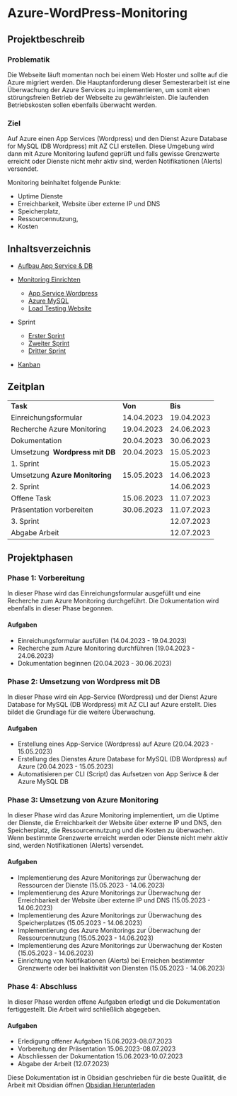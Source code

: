 # Azure-WordPress-Monitoring

## Projektbeschreib

### Problematik

Die Webseite läuft momentan noch bei einem Web Hoster und sollte auf die Azure migriert werden. Die Hauptanforderung dieser Semesterarbeit ist eine Überwachung der Azure Services zu implementieren, um somit einen störungsfreien Betrieb der Webseite zu gewährleisten. Die laufenden Betriebskosten sollen ebenfalls überwacht werden.

### Ziel
Auf Azure einen App Services (Wordpress) und den Dienst Azure Database for MySQL (DB Wordpress) mit AZ CLI erstellen. Diese Umgebung wird dann mit Azure Monitoring laufend geprüft und falls gewisse Grenzwerte erreicht oder Dienste nicht mehr aktiv sind, werden Notifikationen (Alerts) versendet.

Monitoring beinhaltet folgende Punkte:

* Uptime Dienste
* Erreichbarkeit, Website über externe IP und DNS
* Speicherplatz,
* Ressourcennutzung,
* Kosten


## Inhaltsverzeichnis

* [Aufbau App Service & DB](Aufbau%20Azure%20Wordpress/readme.md)

* [Monitoring Einrichten](Monitoring%20Azure/readme.md)
	* [App Service Wordpress](Monitoring%20Azure/App%20Service%20Wordpress.md)
	* [Azure MySQL](Monitoring%20Azure/Azure%20MySQL.md)
	* [Load Testing Website](Monitoring%20Azure/Load%20Testing%20Website.md)
* Sprint
	* [Erster Sprint](Sprint/Erster%20Sprint.md)
	* [Zweiter Sprint](Sprint/Zweiter%20Sprint.md)
	* [Dritter Sprint](Sprint/Dritter%20Sprint.md)
* [Kanban](Planung/Kanban.md)




## Zeitplan

|   |   |   |
|---|---|---|
|**Task**|**Von**|**Bis**|
|Einreichungsformular|14.04.2023|19.04.2023|
|Recherche Azure Monitoring|19.04.2023|24.06.2023|
|Dokumentation|20.04.2023|30.06.2023|
|Umsetzung  **Wordpress mit DB**|20.04.2023|15.05.2023|
|1. Sprint||15.05.2023|
|Umsetzung **Azure Monitoring**|15.05.2023|14.06.2023|
|2. Sprint||14.06.2023|
|Offene Task|15.06.2023|11.07.2023|
|Präsentation vorbereiten|30.06.2023|11.07.2023|
|3. Sprint||12.07.2023|
|Abgabe Arbeit||12.07.2023|

## Projektphasen

### Phase 1: Vorbereitung

In dieser Phase wird das Einreichungsformular ausgefüllt und eine Recherche zum Azure Monitoring durchgeführt. Die Dokumentation wird ebenfalls in dieser Phase begonnen.

#### Aufgaben

- Einreichungsformular ausfüllen (14.04.2023 - 19.04.2023)
- Recherche zum Azure Monitoring durchführen (19.04.2023 - 24.06.2023)
- Dokumentation beginnen (20.04.2023 - 30.06.2023)

### Phase 2: Umsetzung von Wordpress mit DB

In dieser Phase wird ein App-Service (Wordpress) und der Dienst Azure Database for MySQL (DB Wordpress) mit AZ CLI auf Azure erstellt. Dies bildet die Grundlage für die weitere Überwachung.

#### Aufgaben

- Erstellung eines App-Service (Wordpress) auf Azure (20.04.2023 - 15.05.2023)
- Erstellung des Dienstes Azure Database for MySQL (DB Wordpress) auf Azure (20.04.2023 - 15.05.2023)
- Automatisieren per CLI (Script) das Aufsetzen von App Serivce & der Azure MySQL DB

### Phase 3: Umsetzung von Azure Monitoring

In dieser Phase wird das Azure Monitoring implementiert, um die Uptime der Dienste, die Erreichbarkeit der Website über externe IP und DNS, den Speicherplatz, die Ressourcennutzung und die Kosten zu überwachen. Wenn bestimmte Grenzwerte erreicht werden oder Dienste nicht mehr aktiv sind, werden Notifikationen (Alerts) versendet.

#### Aufgaben

- Implementierung des Azure Monitorings zur Überwachung der Ressourcen der Dienste (15.05.2023 - 14.06.2023)
- Implementierung des Azure Monitorings zur Überwachung der Erreichbarkeit der Website über externe IP und DNS (15.05.2023 - 14.06.2023)
- Implementierung des Azure Monitorings zur Überwachung des Speicherplatzes (15.05.2023 - 14.06.2023)
- Implementierung des Azure Monitorings zur Überwachung der Ressourcennutzung (15.05.2023 - 14.06.2023)
- Implementierung des Azure Monitorings zur Überwachung der Kosten (15.05.2023 - 14.06.2023)
- Einrichtung von Notifikationen (Alerts) bei Erreichen bestimmter Grenzwerte oder bei Inaktivität von Diensten (15.05.2023 - 14.06.2023)

### Phase 4: Abschluss

In dieser Phase werden offene Aufgaben erledigt und die Dokumentation fertiggestellt. Die Arbeit wird schließlich abgegeben.

#### Aufgaben

- Erledigung offener Aufgaben 15.06.2023-08.07.2023
- Vorbereitung der Präsentation 15.06.2023-08.07.2023
- Abschliessen der Dokumentation 15.06.2023-10.07.2023
- Abgabe der Arbeit (12.07.2023)





Diese Dokumentation ist in Obsidian geschrieben für die beste Qualität, die Arbeit mit Obsidian öffnen [Obsidian Herunterladen](https://obsidian.md/)